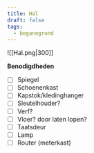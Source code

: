 ```yaml
---
title: Hal
draft: false
tags:
  - beganegrond
---
```

![[Hal.png|300]]

**Benodigdheden**
- [ ] Spiegel
- [ ] Schoenenkast
- [ ] Kapstok/kledinghanger
- [ ] Sleutelhouder?
- [ ] Verf?
- [ ] Vloer? door laten lopen?
- [ ] Taatsdeur
- [ ] Lamp
- [ ] Router (meterkast)